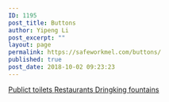 ```yaml
---
ID: 1195
post_title: Buttons
author: Yipeng Li
post_excerpt: ""
layout: page
permalink: https://safeworkmel.com/buttons/
published: true
post_date: 2018-10-02 09:23:23
---
```

<a href="#https://safeworkmel.com/public-toilets/" role="button">
						Publict toilets
					</a>
			<a href="#https://safeworkmel.com/restaurants/" role="button">
						Restaurants
					</a>
			<a href="#https://safeworkmel.com/drinking-fountains/" role="button">
						Dringking fountains
					</a>